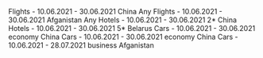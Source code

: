 Flights  - 10.06.2021 - 30.06.2021 China Any
Flights  - 10.06.2021 - 30.06.2021 Afganistan Any
Hotels   - 10.06.2021 - 30.06.2021 2* China 
Hotels   - 10.06.2021 - 30.06.2021 5* Belarus
Cars     - 10.06.2021 - 30.06.2021 economy China
Cars     - 10.06.2021 - 30.06.2021 economy China
Cars     - 10.06.2021 - 28.07.2021 business Afganistan
